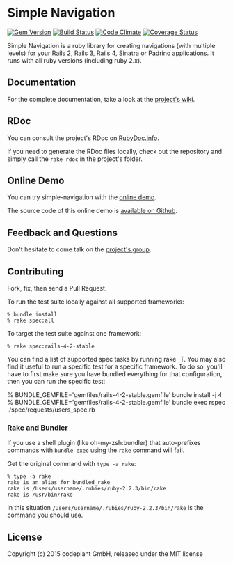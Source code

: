 # Simple Navigation

[![Gem Version](https://badge.fury.io/rb/simple-navigation.png)](http://badge.fury.io/rb/simple-navigation)
[![Build Status](https://secure.travis-ci.org/codeplant/simple-navigation.png?branch=master)](http://travis-ci.org/codeplant/simple-navigation)
[![Code Climate](https://codeclimate.com/github/codeplant/simple-navigation.png)](https://codeclimate.com/github/codeplant/simple-navigation)
[![Coverage Status](https://coveralls.io/repos/codeplant/simple-navigation/badge.png)](https://coveralls.io/r/codeplant/simple-navigation)

Simple Navigation is a ruby library for creating navigations (with multiple levels) for your Rails 2, Rails 3, Rails 4, Sinatra or Padrino applications. It runs with all ruby versions (including ruby 2.x).

## Documentation

For the complete documentation, take a look at the [project's wiki](http://wiki.github.com/codeplant/simple-navigation).

## RDoc

You can consult the project's RDoc on [RubyDoc.info](http://rubydoc.info/github/codeplant/simple-navigation/frames).

If you need to generate the RDoc files locally, check out the repository and simply call the `rake rdoc` in the project's folder.

## Online Demo

You can try simple-navigation with the [online demo](http://simple-navigation-demo.codeplant.ch).

The source code of this online demo is [available on Github](http://github.com/codeplant/simple-navigation-demo).

## Feedback and Questions

Don't hesitate to come talk on the [project's group](http://groups.google.com/group/simple-navigation).

## Contributing

Fork, fix, then send a Pull Request.

To run the test suite locally against all supported frameworks:

    % bundle install
    % rake spec:all

To target the test suite against one framework:

    % rake spec:rails-4-2-stable

You can find a list of supported spec tasks by running rake -T. You may also find it useful to run a specific test for a specific framework. To do so, you'll have to first make sure you have bundled everything for that configuration, then you can run the specific test:

% BUNDLE_GEMFILE='gemfiles/rails-4-2-stable.gemfile' bundle install -j 4
% BUNDLE_GEMFILE='gemfiles/rails-4-2-stable.gemfile' bundle exec rspec ./spec/requests/users_spec.rb

### Rake and Bundler

If you use a shell plugin (like oh-my-zsh:bundler) that auto-prefixes commands with `bundle exec` using the `rake` command will fail.

Get the original command with `type -a rake`:

    % type -a rake
    rake is an alias for bundled_rake
    rake is /Users/username/.rubies/ruby-2.2.3/bin/rake
    rake is /usr/bin/rake

In this situation `/Users/username/.rubies/ruby-2.2.3/bin/rake` is the command you should use.

## License

Copyright (c) 2015 codeplant GmbH, released under the MIT license
